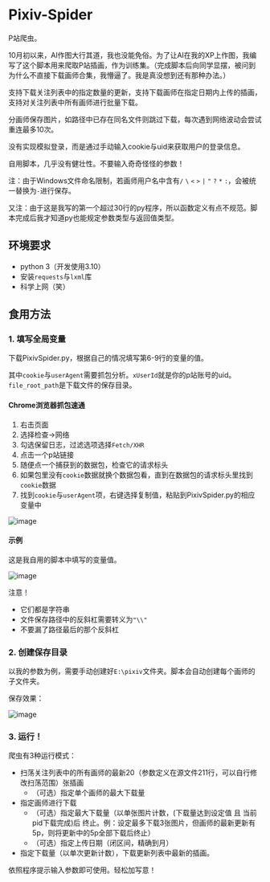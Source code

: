 # Pixiv-Spider
P站爬虫。

10月初以来，AI作图大行其道，我也没能免俗。为了让AI在我的XP上作图，我编写了这个脚本用来爬取P站插画，作为训练集。（完成脚本后向同学显摆，被问到为什么不直接下载画师合集，我懵逼了。我是真没想到还有那种办法。）

支持下载关注列表中的指定数量的更新，支持下载画师在指定日期内上传的插画，支持对关注列表中所有画师进行批量下载。

分画师保存图片，如路径中已存在同名文件则跳过下载，每次遇到网络波动会尝试重连最多10次。

没有实现模拟登录，而是通过手动输入cookie与uid来获取用户的登录信息。

自用脚本，几乎没有健壮性。不要输入奇奇怪怪的参数！

注：由于Windows文件命名限制，若画师用户名中含有`/` `\` `<` `>` `|` `"` `?` `*` `:`，会被统一替换为`-`进行保存。

又注：由于这是我写的第一个超过30行的py程序，所以函数定义有点不规范。脚本完成后我才知道py也能规定参数类型与返回值类型。

## 环境要求
- python 3（开发使用3.10）
- 安装`requests`与`lxml`库
- 科学上网（笑）

## 食用方法

### 1. 填写全局变量
下载PixivSpider.py，根据自己的情况填写第6-9行的变量的值。

其中`cookie`与`userAgent`需要抓包分析。`xUserId`就是你的p站账号的uid。`file_root_path`是下载文件的保存目录。

#### Chrome浏览器抓包速通
1. 右击页面
2. 选择检查->网络
3. 勾选保留日志，过滤选项选择`Fetch/XHR`
4. 点击一个p站链接
5. 随便点一个捕获到的数据包，检查它的请求标头
6. 如果包里没有`cookie`数据就换个数据包看，直到在数据包的请求标头里找到`cookie`数据
7. 找到`cookie`与`userAgent`项，右键选择复制值，粘贴到PixivSpider.py的相应变量中

![image](https://user-images.githubusercontent.com/108179220/197403710-d0eb522c-40be-49cd-8ca6-b238a5b0fa2d.png)

#### 示例
这是我自用的脚本中填写的变量值。

![image](https://user-images.githubusercontent.com/108179220/197404175-01b79216-314d-451e-9e32-e9348ebe986d.png)

注意！
- 它们都是字符串
- 文件保存路径中的反斜杠需要转义为`"\\"`
- 不要漏了路径最后的那个反斜杠

### 2. 创建保存目录
以我的参数为例，需要手动创建好`E:\pixiv`文件夹。脚本会自动创建每个画师的子文件夹。

保存效果：

![image](https://user-images.githubusercontent.com/108179220/197404638-93e5224c-ac98-4bc8-a4dd-a0b2d4772e0b.png)

### 3. 运行！
爬虫有3种运行模式：
- 扫荡关注列表中的所有画师的最新20（参数定义在源文件211行，可以自行修改扫荡范围）张插画
  + （可选）指定单个画师的最大下载量
- 指定画师进行下载
  + （可选）指定最大下载量（以单张图片计数，(下载量达到设定值 且 当前pid下载完成)后 终止。例：设定最多下载3张图片，但画师的最新更新有5p，则将更新中的5p全部下载后终止）
  + （可选）指定上传日期（闭区间，精确到月）
- 指定下载量（以单次更新计数），下载更新列表中最新的插画。

依照程序提示输入参数即可使用。轻松加写意！
